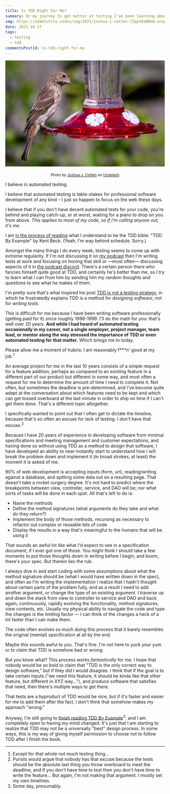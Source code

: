 ```yaml
---
title: Is TDD Right For Me?
summary: On my journey to get better at testing I've been learning about TDD. But I'm starting to wonder if TDD is universally the 'best' design process.
img: https://adamtuttle.codes/img/2021/joshua-j-cotten-7ZppYEoBNhQ-unsplash.jpg
date: 2021-10-27
tags:
  - testing
  - tdd
commentsPostId: is-tdd-right-for-me
---
```


![](/img/2021/joshua-j-cotten-7ZppYEoBNhQ-unsplash.jpg)

<p style="text-align:center"><small>Photo by <a href="https://unsplash.com/@jcotten?utm_source=unsplash&utm_medium=referral&utm_content=creditCopyText">Joshua J. Cotten</a> on <a href="https://unsplash.com/s/photos/unsure?utm_source=unsplash&utm_medium=referral&utm_content=creditCopyText">Unsplash</a></small></p>

I believe in automated testing.

I believe that automated testing is table-stakes for professional software development of any kind &ndash; I just so happen to focus on the web these days.

I believe that if you don't have decent automated tests for your code, you're behind and playing catch-up, or at worst, waiting for a piano to drop on you from above. _This applies to most of my code, so if I'm calling anyone out, it's me._

I am [in the process of reading][reading] what I understand to be the TDD bible: "TDD By Example" by Kent Beck. (Yeah, I'm way behind schedule. Sorry.)

Amongst the many things I do every week, testing seems to come up with extreme regularity. If I'm not discussing it on [my podcast][wc] then I'm writing tests at work and focusing on honing that skill or &mdash;most often&mdash; discussing aspects of it in [the podcast discord][discord]. There's a certain person there who fancies himself quite good at TDD, and certainly he's better than me, so I try to learn what I can from him by sending him my random thoughts and questions to see what he makes of them.

I'm pretty sure that's what inspired his post [TDD is not a testing strategy][nottesting], in which he frustratedly explains TDD is a method for _designing software_, not for _writing tests_.

This is difficult for me because I have been writing software professionally (getting paid for it) since roughly 1998-1999. I'll do the math for you: that's well over 20 years. **And while I had heard of automated testing occasionally in my career, not a single employer, project manager, team lead, or mentor along the way stressed the importance of TDD or even automated testing for that matter.** Which brings me to today.

Please allow me a moment of hubris: I am reasonably f\*\*\*n' good at my job.<sup>1</sup>

An average project for me in the last 10 years consists of a simple request for a feature addition, perhaps as compared to an existing feature in a different part of our product but different in some way, and most often a request for me to determine the amount of time I need to complete it. Not often, but sometimes the deadline is pre-determined, and I've become quite adept at the conversation about which features need to be kept and which can get tossed overboard at the last minute in order to ship on time if I can't get them done. That's a different topic altogether.

I specifically wanted to point out that I often get to dictate the timeline, because that's so often an excuse for lack of testing. I don't have that excuse.<sup>2</sup>

Because I have 20 years of experience in developing software from minimal specifications and meeting management and customer expectations, and having done so without using TDD as a method to _design_ that software, I have developed an ability to near-instantly start to understand how I will break the problem down and implement it (in broad strokes, at least) the moment it is asked of me.

90% of web development is accepting inputs (form, url), reading/writing against a database, and spitting some data out on a resulting page. That doesn't take a rocket surgery degree. It's not hard to predict where the breakpoints between view, controller, service, and DAO will be; nor what sorts of tasks will be done in each spot. All that's left to do is:

- Name the methods
- Define the method signatures (what arguments do they take and what do they return?)
- Implement the body of those methods, recursing as necessary to refactor out complex or reusable bits of code
- Display the results in a way that's meaningful to the humans that will be using it

That sounds an awful lot like what I'd expect to see in a specification document, if I ever got one of those. You might think I should take a few moments to put those thoughts down in writing before I begin, and boom, there's your spec. But therein lies the rub.

I always dive in and start coding with some assumptions about what the method signature should be (what I would have written down in the spec), and often as I'm writing the implementation I realize that I hadn't thought about certain parts of the problem fully, and as a result I need to add another argument, or change the type of an existing argument. I traverse up and down the stack from view to controller to service and DAO and back again, continuously, rapidly evolving the functionality, method signatures, view contents, etc. Usually my physical ability to navigate the code and type the changes is the limiting factor &mdash; I can think of the changes a heck of a lot faster than I can make them.

The code often evolves so much duing this process that it barely resembles the original (mental) specification at all by the end.

Maybe this sounds awful to you. That's fine. I'm not here to yuck your yum or to claim that TDD is somehow bad or wrong.

But you know what? This process works _fantastically_ for me. I hope that nobody would be so bold to claim that "TDD is the only correct way to design software," but if they did I would disagree. I think that if the goal is to take certain inputs ("we need this feature, it should be kinda like that other feature, but different in XYZ way..."), and produce software that satisfies that need, then there's multiple ways to get there.

That tests are a byproduct of TDD would be nice, but if it's faster and easier for me to add them after the fact, I don't think that somehow makes my approach "wrong."

Anyway, I'm still going to [finish reading TDD By Example][reading]<sup>3</sup>, and I am completely open to having my mind changed. It's just that I am starting to realize that TDD may not be a universally "best" design process. In some ways, this is my way of giving myself permission to choose not to follow TDD after I finish the book.

---

<ol>
	<li>Except for that whole not much testing thing...</li>
	<li>Purists would argue that nobody has that excuse because the tests should be the absolute last thing you throw overboard to meet the deadline, and if you don't have time to test then you don't have time to write the feature... But again, I'm not making that argument. I mostly set my own timelines.</li>
	<li>Some day, presumably.</li>
</ol>

[reading]: https://adamtuttle.codes/blog/2021/tdd-by-example-kent-beck/
[wc]: https://workingcode.dev
[discord]: https://workingcode.dev/discord
[nottesting]: https://blog.adamcameron.me/2021/04/tdd-is-not-testing-strategy.html
